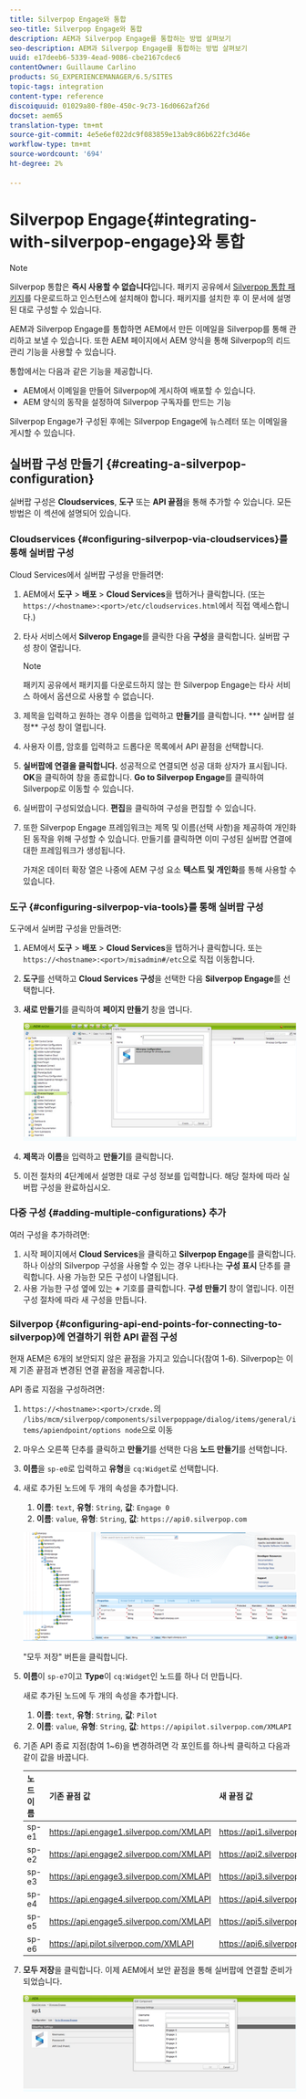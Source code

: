 ```yaml
---
title: Silverpop Engage와 통합
seo-title: Silverpop Engage와 통합
description: AEM과 Silverpop Engage를 통합하는 방법 살펴보기
seo-description: AEM과 Silverpop Engage를 통합하는 방법 살펴보기
uuid: e17deeb6-5339-4ead-9086-cbe2167cdec6
contentOwner: Guillaume Carlino
products: SG_EXPERIENCEMANAGER/6.5/SITES
topic-tags: integration
content-type: reference
discoiquuid: 01029a80-f80e-450c-9c73-16d0662af26d
docset: aem65
translation-type: tm+mt
source-git-commit: 4e5e6ef022dc9f083859e13ab9c86b622fc3d46e
workflow-type: tm+mt
source-wordcount: '694'
ht-degree: 2%

---
```



# Silverpop Engage{#integrating-with-silverpop-engage}와 통합

>[!NOTE]
>
>Silverpop 통합은 **즉시 사용할 수 없습니다**&#x200B;입니다. 패키지 공유에서 [Silverpop 통합 패키지](https://www.adobeaemcloud.com/content/marketplace/marketplaceProxy.html?packagePath=/content/companies/public/adobe/packages/aem620/product/cq-mcm-integrations-silverpop-content)를 다운로드하고 인스턴스에 설치해야 합니다. 패키지를 설치한 후 이 문서에 설명된 대로 구성할 수 있습니다.

AEM과 Silverpop Engage를 통합하면 AEM에서 만든 이메일을 Silverpop를 통해 관리하고 보낼 수 있습니다. 또한 AEM 페이지에서 AEM 양식을 통해 Silverpop의 리드 관리 기능을 사용할 수 있습니다.

통합에서는 다음과 같은 기능을 제공합니다.

* AEM에서 이메일을 만들어 Silverpop에 게시하여 배포할 수 있습니다.
* AEM 양식의 동작을 설정하여 Silverpop 구독자를 만드는 기능

Silverpop Engage가 구성된 후에는 Silverpop Engage에 뉴스레터 또는 이메일을 게시할 수 있습니다.

## 실버팝 구성 만들기 {#creating-a-silverpop-configuration}

실버팝 구성은 **Cloudservices**, **도구** 또는 **API 끝점**&#x200B;을 통해 추가할 수 있습니다. 모든 방법은 이 섹션에 설명되어 있습니다.

### Cloudservices {#configuring-silverpop-via-cloudservices}를 통해 실버팝 구성

Cloud Services에서 실버팝 구성을 만들려면:

1. AEM에서 **도구** > **배포** > **Cloud Services**&#x200B;을 탭하거나 클릭합니다. (또는 `https://<hostname>:<port>/etc/cloudservices.html`에서 직접 액세스합니다.)
1. 타사 서비스에서 **Silverop Engage**&#x200B;를 클릭한 다음 **구성**&#x200B;을 클릭합니다. 실버팝 구성 창이 열립니다.

   >[!NOTE]
   >
   >패키지 공유에서 패키지를 다운로드하지 않는 한 Silverpop Engage는 타사 서비스 하에서 옵션으로 사용할 수 없습니다.

1. 제목을 입력하고 원하는 경우 이름을 입력하고 **만들기**&#x200B;를 클릭합니다. *** 실버팝 설정** 구성 창이 열립니다.
1. 사용자 이름, 암호를 입력하고 드롭다운 목록에서 API 끝점을 선택합니다.
1. **실버팝에 연결을 클릭합니다.** 성공적으로 연결되면 성공 대화 상자가 표시됩니다. **OK**&#x200B;을 클릭하여 창을 종료합니다. **Go to Silverpop Engage**&#x200B;를 클릭하여 Silverpop로 이동할 수 있습니다.
1. 실버팝이 구성되었습니다. **편집**&#x200B;을 클릭하여 구성을 편집할 수 있습니다.
1. 또한 Silverpop Engage 프레임워크는 제목 및 이름(선택 사항)을 제공하여 개인화된 동작을 위해 구성할 수 있습니다. 만들기를 클릭하면 이미 구성된 실버팝 연결에 대한 프레임워크가 생성됩니다.

   가져온 데이터 확장 열은 나중에 AEM 구성 요소 **텍스트 및 개인화**&#x200B;를 통해 사용할 수 있습니다.

### 도구 {#configuring-silverpop-via-tools}를 통해 실버팝 구성

도구에서 실버팝 구성을 만들려면:

1. AEM에서 **도구** > **배포** > **Cloud Services**&#x200B;을 탭하거나 클릭합니다. 또는 `https://<hostname>:<port>/misadmin#/etc`으로 직접 이동합니다.
1. **도구**&#x200B;를 선택하고 **Cloud Services 구성**&#x200B;을 선택한 다음 **Silverpop Engage**&#x200B;를 선택합니다.
1. **새로 만들기**&#x200B;를 클릭하여 **페이지 만들기** 창을 엽니다.

   ![chlimage_1-6](assets/chlimage_1-6.jpeg)

1. **제목**&#x200B;과 **이름**&#x200B;을 입력하고 **만들기**&#x200B;를 클릭합니다.
1. 이전 절차의 4단계에서 설명한 대로 구성 정보를 입력합니다. 해당 절차에 따라 실버팝 구성을 완료하십시오.

### 다중 구성 {#adding-multiple-configurations} 추가

여러 구성을 추가하려면:

1. 시작 페이지에서 **Cloud Services**&#x200B;을 클릭하고 **Silverpop Engage**&#x200B;를 클릭합니다. 하나 이상의 Silverpop 구성을 사용할 수 있는 경우 나타나는 **구성 표시** 단추를 클릭합니다. 사용 가능한 모든 구성이 나열됩니다.
1. 사용 가능한 구성 옆에 있는 **+** 기호를 클릭합니다. **구성 만들기** 창이 열립니다. 이전 구성 절차에 따라 새 구성을 만듭니다.

### Silverpop {#configuring-api-end-points-for-connecting-to-silverpop}에 연결하기 위한 API 끝점 구성

현재 AEM은 6개의 보안되지 않은 끝점을 가지고 있습니다(참여 1-6). Silverpop는 이제 기존 끝점과 변경된 연결 끝점을 제공합니다.

API 종료 지점을 구성하려면:

1. `https://<hostname>:<port>/crxde.`의 `/libs/mcm/silverpop/components/silverpoppage/dialog/items/general/items/apiendpoint/options node`으로 이동
1. 마우스 오른쪽 단추를 클릭하고 **만들기**&#x200B;를 선택한 다음 **노드 만들기**&#x200B;를 선택합니다.
1. **이름**&#x200B;을 `sp-e0`로 입력하고 **유형**&#x200B;을 `cq:Widget`로 선택합니다.
1. 새로 추가된 노드에 두 개의 속성을 추가합니다.

   1. **이름**: `text`,  **유형**: `String`,  **값**:  `Engage 0`
   1. **이름**: `value`,  **유형**: `String`,  **값**:  `https://api0.silverpop.com`

   ![chlimage_1-42](assets/chlimage_1-42.png)

   &quot;모두 저장&quot; 버튼을 클릭합니다.

1. **이름**&#x200B;이 `sp-e7`이고 **Type**&#x200B;이 `cq:Widget`인 노드를 하나 더 만듭니다.

   새로 추가된 노드에 두 개의 속성을 추가합니다.

   1. **이름**: `text`,  **유형**: `String`,  **값**:  `Pilot`
   1. **이름**: `value`,  **유형**: `String`,  **값**:  `https://apipilot.silverpop.com/XMLAPI`

1. 기존 API 종료 지점(참여 1~6)을 변경하려면 각 포인트를 하나씩 클릭하고 다음과 같이 값을 바꿉니다.

   | **노드 이름** | **기존 끝점 값** | **새 끝점 값** |
   |---|---|---|
   | sp-e1 | https://api.engage1.silverpop.com/XMLAPI | https://api1.silverpop.com |
   | sp-e2 | https://api.engage2.silverpop.com/XMLAPI | https://api2.silverpop.com |
   | sp-e3 | https://api.engage3.silverpop.com/XMLAPI | https://api3.silverpop.com |
   | sp-e4 | https://api.engage4.silverpop.com/XMLAPI | https://api4.silverpop.com |
   | sp-e5 | https://api.engage5.silverpop.com/XMLAPI | https://api5.silverpop.com |
   | sp-e6 | https://api.pilot.silverpop.com/XMLAPI | https://api6.silverpop.com |

1. **모두 저장**&#x200B;을 클릭합니다. 이제 AEM에서 보안 끝점을 통해 실버팝에 연결할 준비가 되었습니다.

   ![chlimage_1-7](assets/chlimage_1-7.jpeg)

